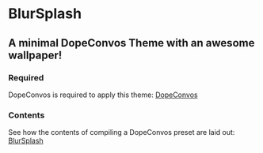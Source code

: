 # BlurSplash

## A minimal DopeConvos Theme with an awesome wallpaper!



### Required
DopeConvos is required to apply this theme: [DopeConvos](https://repo.twickd.com/package/com.twickd.ethan-whited.dopeconvos)



### Contents
See how the contents of compiling a DopeConvos preset are laid out: [BlurSplash](https://github.com/nahtedetihw/BlurSplash)



